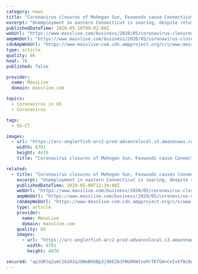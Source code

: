 ```yaml
---
category: news
title: "Coronavirus closures of Mohegan Sun, Foxwoods cause Connecticut unemployment to skyrocket"
excerpt: "Unemployment in eastern Connecticut is soaring, despite relatively few cases of COVID-19 in the region, largely because the pandemic forced two giant casinos to suspend operations."
publishedDateTime: 2020-05-10T00:02:00Z
webUrl: "https://www.masslive.com/business/2020/05/coronavirus-closures-of-mohegan-sun-foxwoods-causes-connecticut-unemployment-to-skyrocket.html"
ampWebUrl: "https://www.masslive.com/business/2020/05/coronavirus-closures-of-mohegan-sun-foxwoods-causes-connecticut-unemployment-to-skyrocket.html?outputType=amp"
cdnAmpWebUrl: "https://www-masslive-com.cdn.ampproject.org/c/s/www.masslive.com/business/2020/05/coronavirus-closures-of-mohegan-sun-foxwoods-causes-connecticut-unemployment-to-skyrocket.html?outputType=amp"
type: article
quality: 66
heat: 76
published: false

provider:
  name: MassLive
  domain: masslive.com

topics:
  - Coronavirus in US
  - Coronavirus

tags:
  - US-CT

images:
  - url: "https://arc-anglerfish-arc2-prod-advancelocal.s3.amazonaws.com/public/MCTOK5CJABDSBHXEANQOQNVA4M.jpg"
    width: 6701
    height: 4476
    title: "Coronavirus closures of Mohegan Sun, Foxwoods cause Connecticut unemployment to skyrocket"

related:
  - title: "Coronavirus closures of Mohegan Sun, Foxwoods causes Connecticut unemployment to skyrocket"
    excerpt: "Unemployment in eastern Connecticut is soaring, despite relatively few cases of COVID-19 in the region, largely because the pandemic forced two giant casinos to suspend operations."
    publishedDateTime: 2020-05-09T12:34:00Z
    webUrl: "https://www.masslive.com/business/2020/05/coronavirus-closures-of-mohegan-sun-foxwoods-causes-connecticut-unemployment-to-skyrocket.html"
    ampWebUrl: "https://www.masslive.com/business/2020/05/coronavirus-closures-of-mohegan-sun-foxwoods-causes-connecticut-unemployment-to-skyrocket.html?outputType=amp"
    cdnAmpWebUrl: "https://www-masslive-com.cdn.ampproject.org/c/s/www.masslive.com/business/2020/05/coronavirus-closures-of-mohegan-sun-foxwoods-causes-connecticut-unemployment-to-skyrocket.html?outputType=amp"
    type: article
    provider:
      name: MassLive
      domain: masslive.com
    quality: 65
    images:
      - url: "https://arc-anglerfish-arc2-prod-advancelocal.s3.amazonaws.com/public/MCTOK5CJABDSBHXEANQOQNVA4M.jpg"
        width: 6701
        height: 4476

secured: "apJUKtq2umC1A102qJQWeBG6Bp3j9DEZAJFNU8KW1voRrTKfGA+CeIxXfWz8g0DtEBKkHr4tMr5p8bLWqro5sK1embj+9opUKLM1SYP/E302T28pPNGiih/BN3Aw+Pv5Gnb8GxIaXZ6AGkxibouz/uLegLGJLISSKF/ppLlaU/JLB7FjjTMGU4sZY3E0/bOC6C9Xc8Y1tFjHAmzlPMA8rVs1vx+PWUMTnTFTEAFD815v6cnAaWGwSMIHEitA0opqPHPmIelCHcdjQSCBiVNLvNjt9RmrGcrtSy7HLk7vlh3tWitMrF4YwZ8x5wIp1BBa9dHzltGwwuQzl156vbZX2PwU6Hy2iOqUWE453kXDtiBJWusiLA4BPY9fIDTC6/Coes3OgaHkEUNlbcDLnn567JYelaOQ9cR/wC91GrsnzQo0f2iJxKvCqPjbmhtsh9mRnGXGMeVN3Xcbw92fECuquuJNl0+PKcGyvNT8vwOiMMA=;LG07D8xVuPS7dFaLA37K1A=="
---
```


